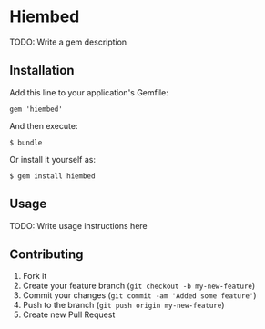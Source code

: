 # Hiembed

TODO: Write a gem description

## Installation

Add this line to your application's Gemfile:

    gem 'hiembed'

And then execute:

    $ bundle

Or install it yourself as:

    $ gem install hiembed

## Usage

TODO: Write usage instructions here

## Contributing

1. Fork it
2. Create your feature branch (`git checkout -b my-new-feature`)
3. Commit your changes (`git commit -am 'Added some feature'`)
4. Push to the branch (`git push origin my-new-feature`)
5. Create new Pull Request
